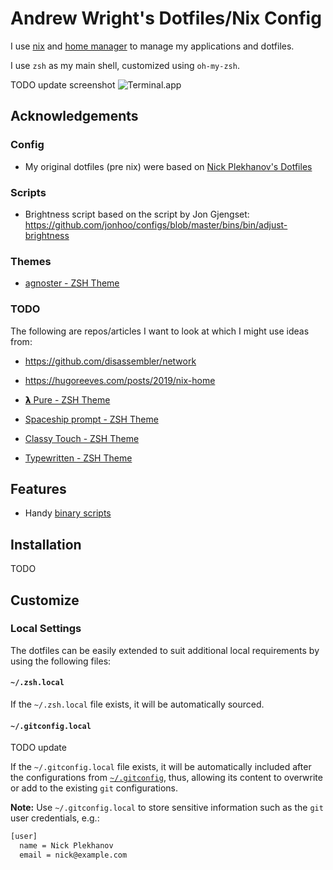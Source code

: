 # Andrew Wright's Dotfiles/Nix Config

I use [nix]() and [home manager]() to manage my applications and dotfiles.

I use `zsh` as my main shell, customized using `oh-my-zsh`.

TODO update screenshot
![Terminal.app](https://raw.github.com/nicksp/dotfiles/master/iterm/nick-terminal.png)

## Acknowledgements

### Config
- My original dotfiles (pre nix) were based on [Nick Plekhanov's Dotfiles](https://github.com/nicksp/dotfiles)

### Scripts
- Brightness script based on the script by Jon Gjengset: https://github.com/jonhoo/configs/blob/master/bins/bin/adjust-brightness 

### Themes

- [agnoster - ZSH Theme](https://github.com/agnoster/agnoster-zsh-theme)

### TODO
The following are repos/articles I want to look at which I might use ideas from:

- https://github.com/disassembler/network
- https://hugoreeves.com/posts/2019/nix-home

- [𝝺 Pure - ZSH Theme](https://github.com/marszall87/lambda-pure)
- [Spaceship prompt - ZSH Theme](https://github.com/denysdovhan/spaceship-prompt)
- [Classy Touch - ZSH Theme](https://github.com/yarisgutierrez/classyTouch_oh-my-zsh)
- [Typewritten - ZSH Theme](https://github.com/reobin/typewritten)

## Features

- Handy [binary scripts](bin/)

## Installation

TODO

## Customize

### Local Settings

The dotfiles can be easily extended to suit additional local requirements by using the following files:

#### `~/.zsh.local`

If the `~/.zsh.local` file exists, it will be automatically sourced. 

#### `~/.gitconfig.local`

TODO update

If the `~/.gitconfig.local` file exists, it will be automatically
included after the configurations from [`~/.gitconfig`](git/gitconfig), thus, allowing
its content to overwrite or add to the existing `git` configurations.

**Note:** Use `~/.gitconfig.local` to store sensitive information such
as the `git` user credentials, e.g.:

```sh
[user]
  name = Nick Plekhanov
  email = nick@example.com
```
